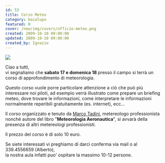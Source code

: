 ```yaml
---
id: 53
title: Corso Meteo
category: baialupo
featured: 0
cover: /new/img/covers/ufficio-meteo.png
created: 2009-10-10 09:00:00
updated: 2009-10-10 09:00:00
created_by: Ignazio
---
```


<img  src="/new/img/covers/ufficio-meteo.png" class="float-start mr-3 mb-3 w-[180px]"/>

Ciao a tutti,<br>
vi segnaliamo che <strong> sabato 17 e domenica 18 </strong> presso il campo si terrà un corso di approfondimento di meteorologia.

Questo corso vuole porre particolare attenzione a ciò che può più interessare noi piloti, ad esempio verrà illustrato come prepare un briefing meteo, dove trovare le informazioni, come interpretare le informazioni normalmente reperibili gratuitamente (es. internet), ecc...

Il corso organizzato e tenuto da <a href="https://www.ufficiometeo.it/" target="_blank" title="Ufficio Meteo">Marco Tadini</a>, metereologo professionista nonchè autore del libro "<strong>Meteorologia Aeronautica</strong>", si avvarà della presenza di altri metereologi professionisti.

Il prezzo del corso è di solo 10 euro.

Se siete interessati vi preghiamo di darci conferma via mail o al 339.4556659 (Alberto), <br>
la nostra aula infatti puo' ospitare la massimo 10-12 persone.
